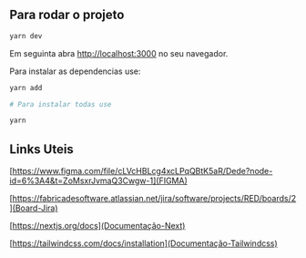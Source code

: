 
## Para rodar o projeto

```bash
yarn dev
```
Em seguinta abra [http://localhost:3000](http://localhost:3000) no seu navegador.

Para instalar as dependencias use:

```bash
yarn add 

# Para instalar todas use

yarn 
```

## Links Uteis

[https://www.figma.com/file/cLVcHBLcg4xcLPqQBtK5aR/Dede?node-id=6%3A4&t=ZoMsxrJvmaQ3Cwgw-1](FIGMA)

[https://fabricadesoftware.atlassian.net/jira/software/projects/RED/boards/2](Board-Jira)

[https://nextjs.org/docs](Documentação-Next)

[https://tailwindcss.com/docs/installation](Documentação-Tailwindcss)